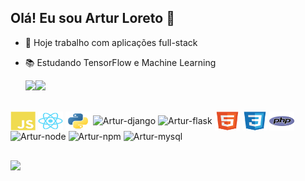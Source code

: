 
## Olá! Eu sou Artur Loreto 👋<br>
- 👔 Hoje trabalho com aplicações full-stack
- 📚 Estudando TensorFlow e Machine Learning

  <div style="display:inline-block">
    <a href="https://github.com/Loreto1306">
      <img height="180em" src="https://github-readme-stats.vercel.app/api?username=Loreto1306&show_icons=true&theme=cobalt"/><img height="180em" src="https://github-readme-stats.vercel.app/api/top-langs/?username=Loreto1306&layout=compact&theme=cobalt"/>
      
  </div>
</a>

<div style="display:inline-block"><br>
  <img align="center" alt="Artur-js" height="30" width="40" src="https://raw.githubusercontent.com/devicons/devicon/master/icons/javascript/javascript-plain.svg"/>
  <img align="center" alt="Artur-react" height="30" width="40" src="https://raw.githubusercontent.com/devicons/devicon/master/icons/react/react-original.svg"/>
  <img align="center" alt="Artur-python3" height="30" width="40" src="https://raw.githubusercontent.com/devicons/devicon/master/icons/python/python-original.svg"/>
  <img align="center" alt="Artur-django" height="30" width="40" src="https://cdn.jsdelivr.net/gh/devicons/devicon@latest/icons/django/django-plain.svg" />
  <img align="center" alt="Artur-flask" height="30" width="40" src="https://cdn.jsdelivr.net/gh/devicons/devicon@latest/icons/flask/flask-original-wordmark.svg" />
  <img align="center" alt="Artur-html" height="30" width="40" src="https://raw.githubusercontent.com/devicons/devicon/master/icons/html5/html5-original.svg"/>
  <img align="center" alt="Artur-css" height="30" width="40" src="https://raw.githubusercontent.com/devicons/devicon/master/icons/css3/css3-original.svg"/>
  <img align="center" alt="Artur-php" height="30" width="40" src="https://raw.githubusercontent.com/devicons/devicon/master/icons/php/php-original.svg"/>
  <img align="center" alt="Artur-node" height="30" width="40" src="https://cdn.jsdelivr.net/gh/devicons/devicon@latest/icons/nodejs/nodejs-original-wordmark.svg"/>
  <img align="center" alt="Artur-npm" height="30" width="40" src="https://cdn.jsdelivr.net/gh/devicons/devicon@latest/icons/npm/npm-original-wordmark.svg" />
  <img align="center" alt="Artur-mysql" height="30" width="40" src="https://cdn.jsdelivr.net/gh/devicons/devicon@latest/icons/mysql/mysql-original-wordmark.svg" />
  
</div>

##

<div>
  <a href="http://linkedin.com/in/artur-loreto" target="_blank">
    <img src="https://img.shields.io/badge/LinkedIn-0077B5?style=for-the-badge&logo=linkedin&logoColor=white">
  </a>
</div>
